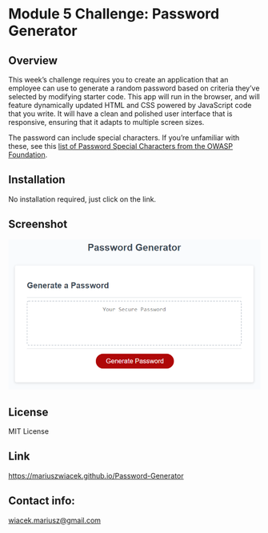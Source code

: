 # Module 5 Challenge: Password Generator

## Overview
 
This week’s challenge requires you to create an application that an employee can use to generate a random password based on criteria they’ve selected by modifying starter code. This app will run in the browser, and will feature dynamically updated HTML and CSS powered by JavaScript code that you write. It will have a clean and polished user interface that is responsive, ensuring that it adapts to multiple screen sizes.

The password can include special characters. If you’re unfamiliar with these, see this [list of Password Special Characters from the OWASP Foundation](https://www.owasp.org/index.php/Password_special_characters).

## Installation

No installation required, just click on the link.

## Screenshot

![screenshot](https://github.com/MariuszWiacek/Password-generator/blob/main/java.png)

## License

MIT License

## Link

https://mariuszwiacek.github.io/Password-Generator


## Contact info: 
wiacek.mariusz@gmail.com

